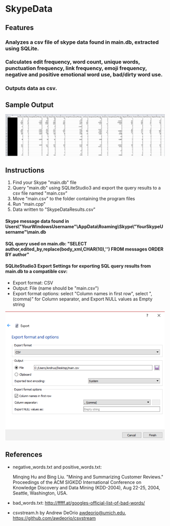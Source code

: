 **SkypeData**
===============

## Features
### Analyzes a csv file of skype data found in main.db, extracted using SQLite.
### Calculates edit frequency, word count, unique words, punctuation frequency, link frequency, emoji frequency, negative and positive emotional word use, bad/dirty word use.
### Outputs data as csv.

## Sample Output
![alt text](https://github.com/gobisa/SkypeData/blob/master/SkypeDataResultsSample.JPG "Spreadsheet of 'SkypeDataResults.csv'")

## Instructions
1. Find your Skype "main.db" file
2. Query "main.db" using SQLiteStudio3 and export the query results to a csv file named "main.csv"
3. Move "main.csv" to the folder containing the program files
4. Run "main.cpp"
5. Data written to "SkypeDataResults.csv"

#### Skype message data found in Users\\"YourWindowsUsername"\\AppData\\Roaming\\Skype\\"YourSkypeUsername"\\main.db
#### SQL query used on main.db: "SELECT author,edited_by,replace(body_xml,CHAR(10),'') FROM messages ORDER BY author"
#### SQLiteStudio3 Export Settings for exporting SQL query results from main.db to a compatible csv:
 * Export format: CSV
 * Output: File (name should be "main.csv")
 * Export format options: select "Column names in first row", select ", (comma)" for Column separator, and Export NULL values as Empty string

 ![alt text](https://github.com/gobisa/SkypeData/blob/master/SQLiteStudioCSVSettings.PNG "SQLiteStudio CSV Settings")

## References
 * negative_words.txt and positive_words.txt:

	Minqing Hu and Bing Liu. "Mining and Summarizing Customer Reviews."
		Proceedings of the ACM SIGKDD International Conference on Knowledge
		Discovery and Data Mining (KDD-2004), Aug 22-25, 2004, Seattle,
		Washington, USA.
 * bad_words.txt: http://fffff.at/googles-official-list-of-bad-words/
 * csvstream.h by Andrew DeOrio <awdeorio@umich.edu>, https://github.com/awdeorio/csvstream
